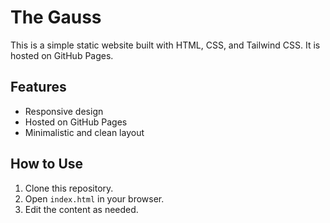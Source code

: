 # The Gauss

This is a simple static website built with HTML, CSS, and Tailwind CSS. It is hosted on GitHub Pages.

## Features
- Responsive design
- Hosted on GitHub Pages
- Minimalistic and clean layout

## How to Use
1. Clone this repository.
2. Open `index.html` in your browser.
3. Edit the content as needed.
